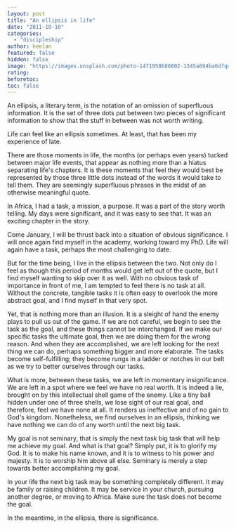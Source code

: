 ```yaml
---
layout: post
title: "An ellipsis in life"
date: "2011-10-10"
categories: 
  - "discipleship"
author: keelan
featured: false
hidden: false
image: "https://images.unsplash.com/photo-1471958680802-1345a694ba6d?q=80&w=1932&auto=format&fit=crop&ixlib=rb-4.0.3&ixid=M3wxMjA3fDB8MHxwaG90by1wYWdlfHx8fGVufDB8fHx8fA%3D%3D"
rating:
beforetoc:
toc: false
---
```


An ellipsis, a literary term, is the notation of an omission of superfluous information. It is the set of three dots put between two pieces of significant information to show that the stuff in between was not worth writing.

Life can feel like an ellipsis sometimes. At least, that has been my experience of late.

There are those moments in life, the months (or perhaps even years) tucked between major life events, that appear as nothing more than a hiatus separating life's chapters. It is these moments that feel they would best be represented by those three little dots instead of the words it would take to tell them. They are seemingly superfluous phrases in the midst of an otherwise meaningful quote.

In Africa, I had a task, a mission, a purpose. It was a part of the story worth telling. My days were significant, and it was easy to see that. It was an exciting chapter in the story.

Come January, I will be thrust back into a situation of obvious significance. I will once again find myself in the academy, working toward my PhD. Life will again have a task, perhaps the most challenging to date.

But for the time being, I live in the ellipsis between the two. Not only do I feel as though this period of months would get left out of the quote, but I find myself wanting to skip over it as well. With no obvious task of importance in front of me, I am tempted to feel there is no task at all. Without the concrete, tangible tasks it is often easy to overlook the more abstract goal, and I find myself in that very spot.

Yet, that is nothing more than an illusion. It is a sleight of hand the enemy plays to pull us out of the game. If we are not careful, we begin to see the task as the goal, and these things cannot be interchanged. If we make our specific tasks the ultimate goal, then we are doing them for the wrong reason. And when they are accomplished, we are left looking for the next thing we can do, perhaps something bigger and more elaborate. The tasks become self-fulfilling; they become rungs in a ladder or notches in our belt as we try to better ourselves through our tasks.

What is more, between these tasks, we are left in momentary insignificance. We are left in a spot where we feel we have no real worth. It is indeed a lie, brought on by this intellectual shell game of the enemy. Like a tiny ball hidden under one of three shells, we lose sight of our real goal, and therefore, feel we have none at all. It renders us ineffective and of no gain to God's kingdom. Nonetheless, we find ourselves in an ellipsis, thinking we have nothing we can do of any worth until the next big task.

My goal is not seminary, that is simply the next task big task that will help me achieve my goal. And what is that goal? Simply put, it is to glorify my God. It is to make his name known, and it is to witness to his power and majesty. It is to worship him above all else. Seminary is merely a step towards better accomplishing my goal.

In your life the next big task may be something completely different. It may be family or raising children. It may be service in your church, pursuing another degree, or moving to Africa. Make sure the task does not become the goal.

In the meantime, in the ellipsis, there is significance.
